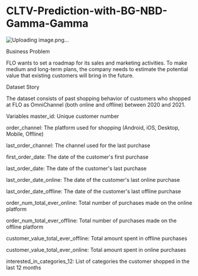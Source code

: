 # CLTV-Prediction-with-BG-NBD-Gamma-Gamma

![Uploading image.png…]()


Business Problem

FLO wants to set a roadmap for its sales and marketing activities. To make medium and long-term plans, the company needs to estimate the potential value that existing customers will bring in the future.

Dataset Story

The dataset consists of past shopping behavior of customers who shopped at FLO as OmniChannel (both online and offline) between 2020 and 2021.

Variables
master_id: Unique customer number

order_channel: The platform used for shopping (Android, iOS, Desktop, Mobile, Offline)

last_order_channel: The channel used for the last purchase

first_order_date: The date of the customer's first purchase

last_order_date: The date of the customer's last purchase

last_order_date_online: The date of the customer's last online purchase

last_order_date_offline: The date of the customer's last offline purchase

order_num_total_ever_online: Total number of purchases made on the online platform

order_num_total_ever_offline: Total number of purchases made on the offline platform

customer_value_total_ever_offline: Total amount spent in offline purchases

customer_value_total_ever_online: Total amount spent in online purchases

interested_in_categories_12: List of categories the customer shopped in the last 12 months
